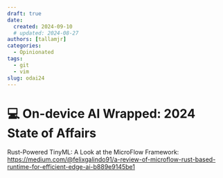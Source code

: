 ```yaml
---
draft: true
date:
  created: 2024-09-10
  # updated: 2024-08-27
authors: [tallamjr]
categories:
  - Opinionated
tags:
  - git
  - vim
slug: odai24
---
```


# 💻 **On-device AI Wrapped: 2024 State of Affairs**

Rust-Powered TinyML: A Look at the MicroFlow Framework: https://medium.com/@felixgalindo91/a-review-of-microflow-rust-based-runtime-for-efficient-edge-ai-b889e9145be1
